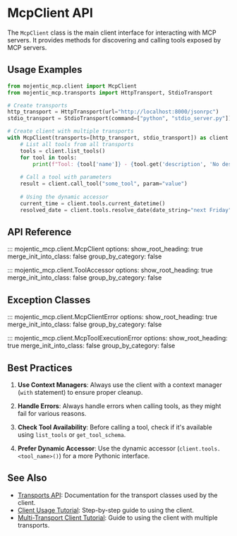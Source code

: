 # McpClient API

The `McpClient` class is the main client interface for interacting with MCP servers. It provides methods for discovering and calling tools exposed by MCP servers.

## Usage Examples

```python
from mojentic_mcp.client import McpClient
from mojentic_mcp.transports import HttpTransport, StdioTransport

# Create transports
http_transport = HttpTransport(url="http://localhost:8000/jsonrpc")
stdio_transport = StdioTransport(command=["python", "stdio_server.py"])

# Create client with multiple transports
with McpClient(transports=[http_transport, stdio_transport]) as client:
    # List all tools from all transports
    tools = client.list_tools()
    for tool in tools:
        print(f"Tool: {tool['name']} - {tool.get('description', 'No description')}")
    
    # Call a tool with parameters
    result = client.call_tool("some_tool", param="value")
    
    # Using the dynamic accessor
    current_time = client.tools.current_datetime()
    resolved_date = client.tools.resolve_date(date_string="next Friday")
```

## API Reference

::: mojentic_mcp.client.McpClient
    options:
        show_root_heading: true
        merge_init_into_class: false
        group_by_category: false

::: mojentic_mcp.client.ToolAccessor
    options:
        show_root_heading: true
        merge_init_into_class: false
        group_by_category: false

## Exception Classes

::: mojentic_mcp.client.McpClientError
    options:
        show_root_heading: true
        merge_init_into_class: false
        group_by_category: false

::: mojentic_mcp.client.McpToolExecutionError
    options:
        show_root_heading: true
        merge_init_into_class: false
        group_by_category: false

## Best Practices

1. **Use Context Managers**: Always use the client with a context manager (`with` statement) to ensure proper cleanup.

2. **Handle Errors**: Always handle errors when calling tools, as they might fail for various reasons.

3. **Check Tool Availability**: Before calling a tool, check if it's available using `list_tools` or `get_tool_schema`.

4. **Prefer Dynamic Accessor**: Use the dynamic accessor (`client.tools.<tool_name>()`) for a more Pythonic interface.

## See Also

- [Transports API](transports.md): Documentation for the transport classes used by the client.
- [Client Usage Tutorial](../tutorials/client-usage.md): Step-by-step guide to using the client.
- [Multi-Transport Client Tutorial](../tutorials/multi-transport.md): Guide to using the client with multiple transports.